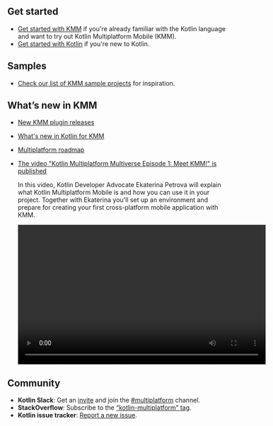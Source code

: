 [//]: # (title: KMM documentation)
[//]: # (auxiliary-id: Home)

## Get started

* [Get started with KMM](getting-started.md) if you're already familiar with the Kotlin language and want to try out Kotlin Multiplatform Mobile (KMM).
* [Get started with Kotlin](https://kotlinlang.org/docs/tutorials/getting-started.html) if you're new to Kotlin. 

## Samples

* [Check our list of KMM sample projects](samples.md) for inspiration.

## What’s new in KMM

* [New KMM plugin releases](kmm-plugin-releases.md)
* [What's new in Kotlin for KMM](whats-new-in-kotlin-for-kmm.md)
* [Multiplatform roadmap](https://youtrack.jetbrains.com/agiles/153-1251/current)
* [The video "Kotlin Multiplatform Multiverse Episode 1: Meet KMM!" is published](https://www.youtube.com/watch?v=mdN6P6RI__k)

  In this video, Kotlin Developer Advocate Ekaterina Petrova will explain what Kotlin Multiplatform Mobile is and how 
  you can use it in your project. Together with Ekaterina you'll set up an environment and prepare for creating your 
  first cross-platform mobile application with KMM.

  <video width="560" height="315" href="mdN6P6RI__k" title="Kotlin Multiplatform Multiverse, Episode 1: Meet KMM!"/>

## Community

* **Kotlin Slack**: Get an [invite](https://surveys.jetbrains.com/s3/kotlin-slack-sign-up) and join the [#multiplatform](https://kotlinlang.slack.com/archives/C3PQML5NU) channel.
* **StackOverflow**: Subscribe to the [“kotlin-multiplatform” tag](https://stackoverflow.com/questions/tagged/kotlin-multiplatform).
* **Kotlin issue tracker**: [Report a new issue](https://youtrack.jetbrains.com/newIssue?project=KT).

